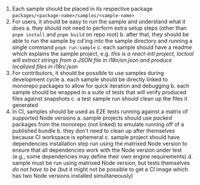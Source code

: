 1. Each sample should be placed in its respective package `packages/<package-name>/samples/<sample-name>`
2. For users, it should be easy to run the sample and understand what it does
   a. they should not need to perform extra setup steps (other than `pnpm install` and `pnpm build` on repo root)
   b. after that, they should be able to run the sample by cd'ing into the sample directory and running a single command `pnpm run:sample`
   c. each sample should have a readme which explains the sample project, e.g. _this is a react-intl project, loctool will extract strings from a JSON file in i18n/en.json and produce localized files in i18n/<locale>.json_
3. For contributors, it should be possible to use samples during development cycle
   a. each sample should be directly linked to monorepo packages to allow for quick iteration and debugging
   b. each sample should be wrapped in a suite of tests that will verify produced files against snapshots
   c. a test sample run should clean up the files it generated
4. In CI, samples should be used as E2E tests running against a matrix of supported Node versions
   a. sample projects should use _packed_ packages from the monorepo (not linked) to emulate running off of a published bundle
   b. they don't need to clean up after themselves because CI workspace is ephemeral
   c. sample project should have dependencies installation step run using the matrixed Node version to ensure that all dependencies work with the Node version under test (e.g., some dependencies may define their own engine requirements)
   d. sample must be run using matrixed Node version, but tests themselves _do not have to be_ (but it might not be possible to get a CI image which has two Node versions installed simultaneously)
